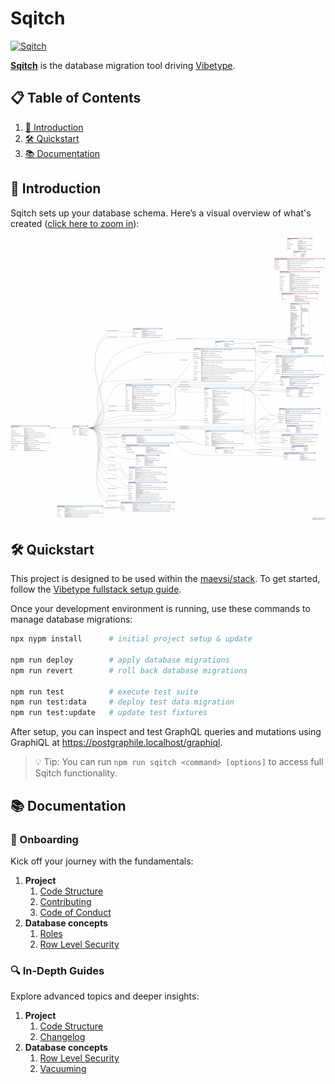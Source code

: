 # Sqitch

[<img src="https://sqitch.org/img/sqitch-logo.svg" alt="Sqitch" width="1000"/>](https://sqitch.org/)

**[Sqitch](https://sqitch.org/)** is the database migration tool driving [Vibetype](https://github.com/maevsi/vibetype).


## 📋 Table of Contents

1. [🚀 Introduction](#🚀-introduction)
2. [🛠️ Quickstart](#🛠️-quickstart)
3. [📚 Documentation](#📚-documentation)


## 🚀 Introduction

Sqitch sets up your database schema. Here’s a visual overview of what's created ([click here to zoom in](https://raw.githubusercontent.com/maevsi/sqitch/refs/heads/main/docs/resources/graph.png)):

[<img src="./docs/resources/graph.png" alt="Database Schema" width="1000"/>](./docs/resources/graph.png)


## 🛠️ Quickstart

This project is designed to be used within the [maevsi/stack](https://github.com/maevsi/stack).
To get started, follow the [Vibetype fullstack setup guide](https://github.com/maevsi/vibetype/blob/main/README.md#fullstack).

Once your development environment is running, use these commands to manage database migrations:

```sh
npx nypm install      # initial project setup & update

npm run deploy        # apply database migrations
npm run revert        # roll back database migrations

npm run test          # execute test suite
npm run test:data     # deploy test data migration
npm run test:update   # update test fixtures
```

After setup, you can inspect and test GraphQL queries and mutations using GraphiQL at https://postgraphile.localhost/graphiql.

> 💡 Tip: You can run `npm run sqitch <command> [options]` to access full Sqitch functionality.

<!-- TODO: Add a way to inspect the schema without launching the full maevsi/stack. -->

## 📚 Documentation

### 🧭 Onboarding

Kick off your journey with the fundamentals:

1. **Project**
    1. [Code Structure](./docs/onboarding/project.md)
    1. [Contributing](./CONTRIBUTING.md)
    1. [Code of Conduct](./CODE_OF_CONDUCT.md)
1. **Database concepts**
    1. [Roles](./docs/onboarding/database/roles.md)
    1. [Row Level Security](./docs/onboarding/database/row_level_security.md)

### 🔍 In-Depth Guides

Explore advanced topics and deeper insights:

1. **Project**
    1. [Code Structure](./docs/advanced/project.md)
    1. [Changelog](./CHANGELOG.md)
1. **Database concepts**
    1. [Row Level Security](./docs/advanced/database/row_level_security.md)
    1. [Vacuuming](./docs/advanced/database/vacuum.md)
